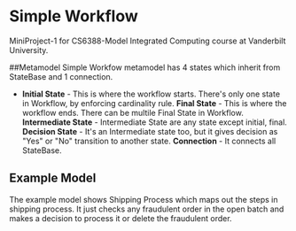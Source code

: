 # Simple Workflow
MiniProject-1 for CS6388-Model Integrated Computing course at Vanderbilt University.

##Metamodel
Simple Workfow metamodel has 4 states which inherit from StateBase and 1 connection.

+ **Initial State** - This is where the workflow starts. There's only one state in Workflow, by enforcing cardinality rule.
 **Final State** - This is where the workflow ends. There can be multile Final State in Workflow.
 **Intermediate State** - Intermediate State are any state except initial, final.
 **Decision State** - It's an Intermediate state too, but it gives decision as "Yes" or "No" transition to another state.
 **Connection** - It connects all StateBase.



## Example Model

The example model shows Shipping Process which maps out the steps in shipping process. It just checks any fraudulent order in the open batch and makes a decision to process it or delete the fraudulent order.
